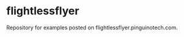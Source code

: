 flightlessflyer
===============

Repository for examples posted on flightlessflyer.pinguinotech.com.
